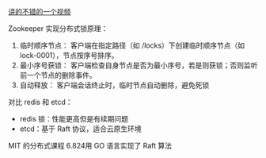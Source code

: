 [讲的不错的一个视频](https://www.bilibili.com/video/BV16h411K7jS/?spm_id_from=333.337.search-card.all.click&vd_source=db976053e6d6783c88dfdcd12a6212d7)


Zookeeper 实现分布式锁原理：
1. 临时顺序节点​​：
客户端在指定路径（如 /locks）下创建临时顺序节点（如 lock-0001），节点按序号排序。
2. ​​最小序号获锁​​：
客户端检查自身节点是否为最小序号，若是则获锁；否则监听前一个节点的删除事件。
3. 自动释放​​：
客户端会话终止时，临时节点自动删除，避免死锁

对比 redis 和 etcd：
- redis 锁：性能更高但是有续期问题  
- etcd：基于 Raft 协议，适合云原生环境

MIT 的分布式课程 6.824用 GO 语言实现了 Raft 算法